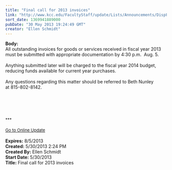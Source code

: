 ```yaml
---
title: "Final call for 2013 invoices"
link: "http://www.kcc.edu/FacultyStaff/update/Lists/Announcements/DispForm.aspx?ID=1129"
sort_date: 1369941889000
pubDate: "30 May 2013 19:24:49 GMT"
creator: "Ellen Schmidt"
---
```


<div><b>Body:</b> <div class="ExternalClassADB0CB26CFD242089DA4DAAA44AB8B95"><div>All outstanding invoices for goods or services received in fiscal year 2013 must be submitted with appropriate documentation by 4:30 p.m.  Aug. 5.</div>
<div> </div>
<div>Anything submitted later will be charged to the fiscal year 2014 budget, reducing funds available for current year purchases.  </div>
<div> </div>
<div>Any questions regarding this matter should be referred to Beth Nunley at 815-802-8142.</div>
<div> </div>
<div> </div>
<div>
<div>
<div><br />
<div><font size="2"></font> </div>
<div>
<div>
<div><font size="2"></font> </div>
<div><font size="2">***</font></div>
<div><font size="2"></font> </div>
<div><a href="/FacultyStaff/update/Pages/dailyupdate.aspx"><font size="2">Go to Online Update</font></a></div>
<div><font size="2"></font> </div></div></div></div></div></div></div></div>
<div><b>Expires:</b> 8/5/2013</div>
<div><b>Created:</b> 5/30/2013 2:24 PM</div>
<div><b>Created By:</b> Ellen Schmidt</div>
<div><b>Start Date:</b> 5/30/2013</div>
<div><b>Title:</b> Final call for 2013 invoices</div>
